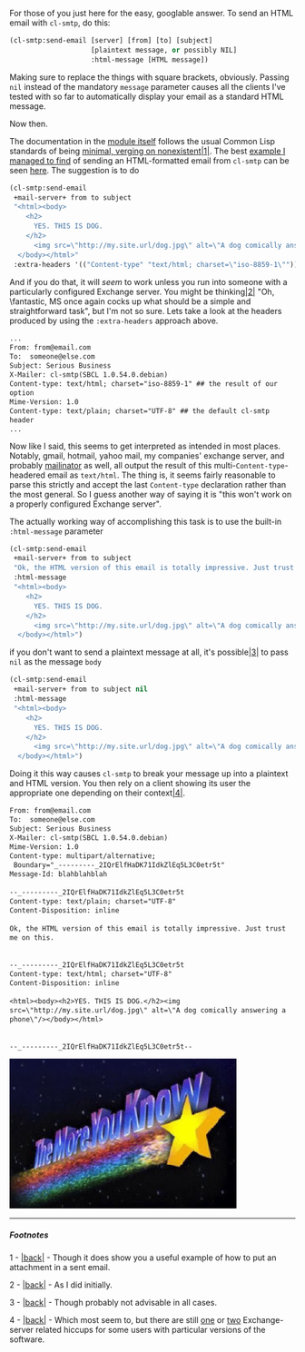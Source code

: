 For those of you just here for the easy, googlable answer. To send an HTML email with `cl-smtp`, do this:

```lisp
(cl-smtp:send-email [server] [from] [to] [subject] 
                    [plaintext message, or possibly NIL] 
                    :html-message [HTML message])
```

Making sure to replace the things with square brackets, obviously. Passing `nil` instead of the mandatory `message` parameter causes all the clients I've tested with so far to automatically display your email as a standard HTML message.

Now then.

The documentation in the [module itself](http://common-lisp.net/project/cl-smtp/) follows the usual Common Lisp standards of being [minimal, verging on nonexistent](http://common-lisp.net/viewvc/cl-smtp/cl-smtp/README?view=markup)<a name="note-Tue-Apr-17-162650EDT-2012"></a>[|1|](#foot-Tue-Apr-17-162650EDT-2012). The best [example I managed to find](http://ryepup.unwashedmeme.com/blog/2008/10/31/some-simple-cl-smtp-examples/) of sending an HTML-formatted email from `cl-smtp` can be seen [here](http://ryepup.unwashedmeme.com/blog/2008/10/31/some-simple-cl-smtp-examples/). The suggestion is to do

```lisp
(cl-smtp:send-email
 +mail-server+ from to subject
 "<html><body>
    <h2>
      YES. THIS IS DOG.
    </h2>
      <img src=\"http://my.site.url/dog.jpg\" alt=\"A dog comically answering a phone\"/>
  </body></html>"
 :extra-headers '(("Content-type" "text/html; charset=\"iso-8859-1\"")))
```

And if you do that, it will *seem* to work unless you run into someone with a particularly configured Exchange server. You might be thinking<a name="note-Tue-Apr-17-162701EDT-2012"></a>[|2|](#foot-Tue-Apr-17-162701EDT-2012) "Oh, \fantastic, MS once again cocks up what should be a simple and straightforward task", but I'm not so sure. Lets take a look at the headers produced by using the `:extra-headers` approach above.

```
...
From: from@email.com
To:  someone@else.com
Subject: Serious Business
X-Mailer: cl-smtp(SBCL 1.0.54.0.debian)
Content-type: text/html; charset="iso-8859-1" ## the result of our option 
Mime-Version: 1.0
Content-type: text/plain; charset="UTF-8" ## the default cl-smtp header 
...
```

Now like I said, this seems to get interpreted as intended in most places. Notably, gmail, hotmail, yahoo mail, my companies' exchange server, and probably [mailinator](http://mailinator.com/) as well, all output the result of this multi-`Content-type`-headered email as `text/html`. The thing is, it seems fairly reasonable to parse this strictly and accept the last `Content-type` declaration rather than the most general. So I guess another way of saying it is "this won't work on a properly configured Exchange server".

The actually working way of accomplishing this task is to use the built-in `:html-message` parameter

```lisp
(cl-smtp:send-email
 +mail-server+ from to subject
 "Ok, the HTML version of this email is totally impressive. Just trust me on this."
 :html-message
 "<html><body>
    <h2>
      YES. THIS IS DOG.
    </h2>
      <img src=\"http://my.site.url/dog.jpg\" alt=\"A dog comically answering a phone\"/>
  </body></html>")
```

if you don't want to send a plaintext message at all, it's possible<a name="note-Tue-Apr-17-162819EDT-2012"></a>[|3|](#foot-Tue-Apr-17-162819EDT-2012) to pass `nil` as the message `body`

```lisp
(cl-smtp:send-email
 +mail-server+ from to subject nil
 :html-message
 "<html><body>
    <h2>
      YES. THIS IS DOG.
    </h2>
      <img src=\"http://my.site.url/dog.jpg\" alt=\"A dog comically answering a phone\"/>
  </body></html>")
```

Doing it this way causes `cl-smtp` to break your message up into a plaintext and HTML version. You then rely on a client showing its user the appropriate one depending on their context<a name="note-Tue-Apr-17-163515EDT-2012"></a>[|4|](#foot-Tue-Apr-17-163515EDT-2012).

```
From: from@email.com
To:  someone@else.com
Subject: Serious Business
X-Mailer: cl-smtp(SBCL 1.0.54.0.debian)
Mime-Version: 1.0
Content-type: multipart/alternative;
 Boundary="_---------_2IQrElfHaDK71IdkZlEq5L3C0etr5t"
Message-Id: blahblahblah

--_---------_2IQrElfHaDK71IdkZlEq5L3C0etr5t
Content-type: text/plain; charset="UTF-8"
Content-Disposition: inline

Ok, the HTML version of this email is totally impressive. Just trust me on this.


--_---------_2IQrElfHaDK71IdkZlEq5L3C0etr5t
Content-type: text/html; charset="UTF-8"
Content-Disposition: inline

<html><body><h2>YES. THIS IS DOG.</h2><img src=\"http://my.site.url/dog.jpg\" alt=\"A dog comically answering a phone\"/></body></html>


--_---------_2IQrElfHaDK71IdkZlEq5L3C0etr5t--
```

![The 'The More You Know' rainbow image](/static/img/themoreyouknow.jpg)

* * *
##### Footnotes

1 - <a name="foot-Tue-Apr-17-162650EDT-2012"></a>[|back|](#note-Tue-Apr-17-162650EDT-2012) - Though it does show you a useful example of how to put an attachment in a sent email.

2 - <a name="foot-Tue-Apr-17-162701EDT-2012"></a>[|back|](#note-Tue-Apr-17-162701EDT-2012) - As I did initially.

3 - <a name="foot-Tue-Apr-17-162819EDT-2012"></a>[|back|](#note-Tue-Apr-17-162819EDT-2012) - Though probably not advisable in all cases.

4 - <a name="foot-Tue-Apr-17-163515EDT-2012"></a>[|back|](#note-Tue-Apr-17-163515EDT-2012) - Which most seem to, but there are still [one](http://www.exchange-answers.com/microsoft/Exchange-Clients/30509248/preventing-exchange-from-messing-up-multipartalternative-messages.aspx) or [two](http://social.technet.microsoft.com/Forums/en-US/exchangesvrcompliance/thread/97b5a94f-c948-4d06-ad66-8521fd49ec7e/) Exchange-server related hiccups for some users with particular versions of the software.
